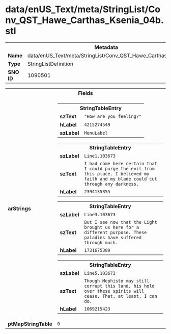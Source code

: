 <h1>data/enUS_Text/meta/StringList/Conv_QST_Hawe_Carthas_Ksenia_04b.stl</h1><table><tr><th colspan="100%">Metadata</th></tr><tr><td><b>Name</b></td><td>data/enUS_Text/meta/StringList/Conv_QST_Hawe_Carthas_Ksenia_04b.stl</td></tr><tr><td><b>Type</b></td><td>StringListDefinition</td></tr><tr><td><b>SNO ID</b></td><td>1090501</td></tr></table>

<table><tr><th colspan="100%">Fields</th></tr><tr><td><b>arStrings</b></td><td><table><tr><th colspan="100%">StringTableEntry</th></tr><tr><td><b>szText</b></td><td><code>"How are you feeling?"</code></td></tr><tr><td><b>hLabel</b></td><td><code>4215274549</code></td></tr><tr><td><b>szLabel</b></td><td><code>MenuLabel</code></td></tr></table>


<table><tr><th colspan="100%">StringTableEntry</th></tr><tr><td><b>szLabel</b></td><td><code>Line1.103673</code></td></tr><tr><td><b>szText</b></td><td><code>I had come here certain that I could purge the evil from this place. I believed my faith and my blade could cut through any darkness.</code></td></tr><tr><td><b>hLabel</b></td><td><code>2394135355</code></td></tr></table>


<table><tr><th colspan="100%">StringTableEntry</th></tr><tr><td><b>szLabel</b></td><td><code>Line3.103673</code></td></tr><tr><td><b>szText</b></td><td><code>But I see now that the Light brought us here for a different purpose. These paladins have suffered through much.</code></td></tr><tr><td><b>hLabel</b></td><td><code>1731675389</code></td></tr></table>


<table><tr><th colspan="100%">StringTableEntry</th></tr><tr><td><b>szLabel</b></td><td><code>Line5.103673</code></td></tr><tr><td><b>szText</b></td><td><code>Though Mephisto may still corrupt this land, his hold over these spirits will cease. That, at least, I can do.</code></td></tr><tr><td><b>hLabel</b></td><td><code>1069215423</code></td></tr></table>


</td></tr><tr><td><b>ptMapStringTable</b></td><td><code>0</code></td></tr></table>

